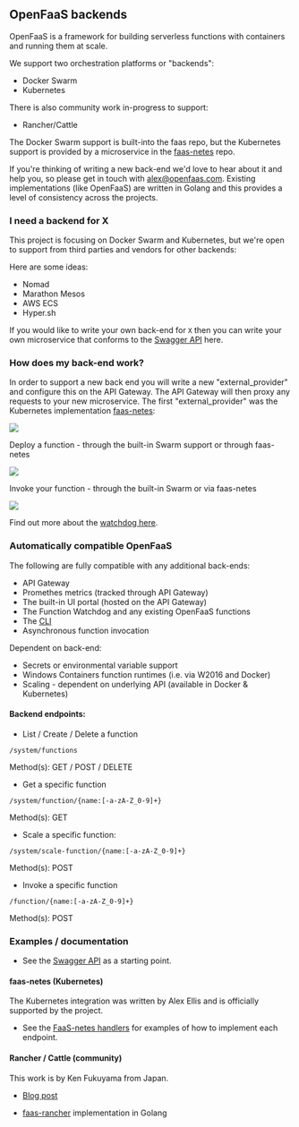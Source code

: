 ## OpenFaaS backends

OpenFaaS is a framework for building serverless functions with containers and running them at scale.

We support two orchestration platforms or "backends":

* Docker Swarm
* Kubernetes

There is also community work in-progress to support:

* Rancher/Cattle

The Docker Swarm support is built-into the faas repo, but the Kubernetes support is provided by a microservice in the [faas-netes](https://github.com/alexellis/faas-netes) repo.

If you're thinking of writing a new back-end we'd love to hear about it and help you, so please get in touch with alex@openfaas.com. Existing implementations (like OpenFaaS) are written in Golang and this provides a level of consistency across the projects.

### I need a backend for X

This project is focusing on Docker Swarm and Kubernetes, but we're open to support from third parties and vendors for other backends:

Here are some ideas:

* Nomad
* Marathon Mesos
* AWS ECS
* Hyper.sh

If you would like to write your own back-end for `X` then you can write your own microservice that conforms to the [Swagger API](https://github.com/alexellis/faas/tree/master/api-docs) here.

### How does my back-end work?

In order to support a new back end you will write a new "external_provider" and configure this on the API Gateway. The API Gateway will then proxy any requests to your new microservice. The first "external_provider" was the Kubernetes implementation [faas-netes](https://github.com/alexellis/faas-netes):

![](https://camo.githubusercontent.com/c250e0dc975e50b6fae3fc84ba5cdc0274bc305c/68747470733a2f2f7062732e7477696d672e636f6d2f6d656469612f44466837692d5a586b41415a6b77342e6a70673a6c61726765)

Deploy a function - through the built-in Swarm support or through faas-netes

![](https://pbs.twimg.com/media/DIyFFnsXkAAa5Gj.jpg)

Invoke your function - through the built-in Swarm or via faas-netes

![](https://pbs.twimg.com/media/DIyFFnqXgAAMyCh.jpg)

Find out more about the [watchdog here](https://github.com/alexellis/faas/tree/master/watchdog).

### Automatically compatible OpenFaaS

The following are fully compatible with any additional back-ends:

* API Gateway
* Promethes metrics (tracked through API Gateway)
* The built-in UI portal (hosted on the API Gateway)
* The Function Watchdog and any existing OpenFaaS functions
* The [CLI](https://github.com/alexellis/faas-cli)
* Asynchronous function invocation

Dependent on back-end:

* Secrets or environmental variable support
* Windows Containers function runtimes (i.e. via W2016 and Docker)
* Scaling - dependent on underlying API (available in Docker & Kubernetes)

#### Backend endpoints:

* List / Create / Delete a function

`/system/functions`

Method(s): GET / POST / DELETE 

* Get a specific function

`/system/function/{name:[-a-zA-Z_0-9]+}`

Method(s): GET

* Scale a specific function:

`/system/scale-function/{name:[-a-zA-Z_0-9]+}`

Method(s): POST

* Invoke a specific function

`/function/{name:[-a-zA-Z_0-9]+}`

Method(s): POST


### Examples / documentation

* See the [Swagger API](https://github.com/alexellis/faas/tree/master/api-docs) as a starting point.

#### faas-netes (Kubernetes)

The Kubernetes integration was written by Alex Ellis and is officially supported by the project.

* See the [FaaS-netes handlers](https://github.com/alexellis/faas-netes/tree/master/handlers) for examples of how to implement each endpoint.

#### Rancher / Cattle (community)

This work is by Ken Fukuyama from Japan.

* [Blog post](https://medium.com/@kenfdev/openfaas-on-rancher-684650cc078e)

* [faas-rancher](https://github.com/kenfdev/faas-rancher) implementation in Golang
